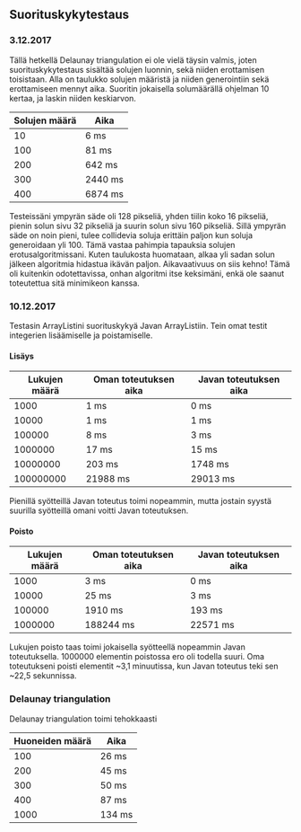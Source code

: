 ## Suorituskykytestaus

### 3.12.2017
Tällä hetkellä Delaunay triangulation ei ole vielä täysin valmis, joten suorituskykytestaus sisältää solujen luonnin, sekä niiden erottamisen toisistaan.
Alla on taulukko solujen määristä ja niiden generointiin sekä erottamiseen mennyt aika. Suoritin jokaisella solumäärällä ohjelman 10 kertaa, ja laskin niiden keskiarvon.

| Solujen määrä | Aika          |
| ------------- | ------------- |
| 10            | 6 ms          |
| 100           | 81 ms         |
| 200           | 642 ms        |
| 300           | 2440 ms       |
| 400           | 6874 ms       |

Testeissäni ympyrän säde oli 128 pikseliä, yhden tiilin koko 16 pikseliä, pienin solun sivu 32 pikseliä ja suurin solun sivu 160 pikseliä. Sillä ympyrän säde on noin pieni, tulee collidevia soluja erittäin paljon kun soluja generoidaan yli 100. Tämä vastaa pahimpia tapauksia solujen erotusalgoritmissani. Kuten taulukosta huomataan, alkaa yli sadan solun jälkeen algoritmia hidastua ikävän paljon. Aikavaativuus on siis kehno! Tämä oli kuitenkin odotettavissa, onhan algoritmi itse keksimäni, enkä ole saanut toteutettua sitä minimikeon kanssa.

### 10.12.2017
Testasin ArrayListini suorituskykyä Javan ArrayListiin. Tein omat testit integerien lisäämiselle ja poistamiselle.

#### Lisäys

| Lukujen määrä | Oman toteutuksen aika | Javan toteutuksen aika |
| ------------- | --------------------- | ---------------------- |
| 1000          | 1 ms                  | 0 ms                   |
| 10000         | 1 ms                  | 1 ms                   |
| 100000        | 8 ms                  | 3 ms                   |
| 1000000       | 17 ms                 | 15 ms                  |
| 10000000      | 203 ms                | 1748 ms                |
| 100000000     | 21988 ms              | 29013 ms               |

Pienillä syötteillä Javan toteutus toimi nopeammin, mutta jostain syystä suurilla syötteillä omani voitti Javan toteutuksen.

#### Poisto

| Lukujen määrä | Oman toteutuksen aika | Javan toteutuksen aika |
| ------------- | --------------------- | ---------------------- |
| 1000          | 3 ms                  | 0 ms                   |
| 10000         | 25 ms                 | 3 ms                   |
| 100000        | 1910 ms               | 193 ms                 |
| 1000000       | 188244 ms             | 22571 ms               |

Lukujen poisto taas toimi jokaisella syötteellä nopeammin Javan toteutuksella. 1000000 elementin poistossa ero oli todella suuri. Oma toteutukseni poisti elementit ~3,1 minuutissa, kun Javan toteutus teki sen ~22,5 sekunnissa.

### Delaunay triangulation
Delaunay triangulation toimi tehokkaasti

| Huoneiden määrä | Aika   |
| --------------- | ------ |
| 100             | 26 ms  |
| 200             | 45 ms  |
| 300             | 50 ms  |
| 400             | 87 ms  |
| 1000            | 134 ms |
